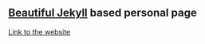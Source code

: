 ## [Beautiful Jekyll](https://github.com/daattali/beautiful-jekyll) based personal page

[Link to the website](//flamefractal.github.io/)